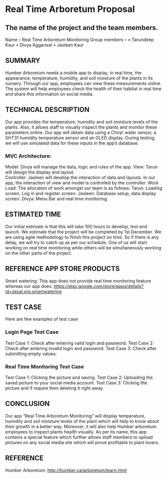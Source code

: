 # Real Time Arboretum Proposal

## The name of the project and the team members.

Name – Real Time Arboretum Monitoring
Group members – 
•	Tarundeep Kaur
•	Divya Aggarwal
•	Jasleen Kaur

## SUMMARY
Humber Arboretum needs a mobile app to display, in real time, the appearance, temperature, humidity, and soil moisture of the plants in its nursery. Through our app, employees can view these measurements online. The system will help employees check the health of their habitat in real time and share this information on social media. 

## TECHNICAL DESCRIPTION 
Our app provides the temperature, humidity and soil moisture levels of the plants. Also, it allows staff to visually inspect the plants and monitor these parameters online. 
Our app will obtain data using a Chirp! water sensor, a SHT31 humidity temperature sensor and an OLED display. During testing, we will use simulated data for these inputs in the app’s database. 
### MVC Architecture: 
Model:  Divya will manage the data, logic and rules of the app. 
View:  Tarun will design the display and layout.  
Controller: Jasleen will develop the interaction of data and layouts. In our app, the interaction of view and model is controlled by the controller.
Work Load: The allocation of work amongst our team is as follows:
Tarun: Loading screen, Log in and register screen.
Jasleen: Database setup, data display screen.
Divya: Menu Bar and real time monitoring.

## ESTIMATED TIME
Our initial estimate is that this will take 100 hours to develop, test and launch. We estimate that the project will be completed by 1st December.
We are using agile methodology to finish this project on time. So if there is any delay, we will try to catch up as per our schedule. One of us will start working on real time monitoring while others will be simultaneously working on the other parts of the 	project.

## REFERENCE APP STORE PRODUCTS
Smart watering: This app does not provide real time monitoring feature whereas our app does.
	https://play.google.com/store/apps/details?id=zexal.org.smartwatering

   
##  TEST CASE

Here are few examples of test case 
### Login Page Test Case
Test Case 1: Check after entering valid login and password. 
Test Case 2: Check after entering invalid login and password.
Test Case 3: Check after submitting empty values.

### Real Time Monitoring Test Case
Test Case 1: Clicking the picture and saving.
Test Case 2: Uploading the saved picture to your social media account.
Test Case 3: Clicking the picture and if require then deleting it right away.

## CONCLUSION
Our app “Real Time Arboretum Monitoring” will display temperature, humidity and soil moisture levels of the plant which will help to know about their growth in a better way.     Moreover, it will also help Humber arboretum employees to inspect plants health visually. As per its name, this app contains a special feature which further allows staff members to upload pictures on any social media site which will prove profitable to plant lovers.

## REFERENCE
Humber Arboretum:  http://humber.ca/arboretum/learn.html

